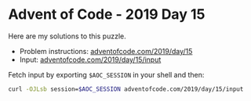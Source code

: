 # Advent of Code - 2019 Day 15
Here are my solutions to this puzzle.

* Problem instructions: [adventofcode.com/2019/day/15](https://adventofcode.com/2019/day/15)
* Input: [adventofcode.com/2019/day/15/input](https://adventofcode.com/2019/day/15/input)

Fetch input by exporting `$AOC_SESSION` in your shell and then:
```bash
curl -OJLsb session=$AOC_SESSION adventofcode.com/2019/day/15/input
```
